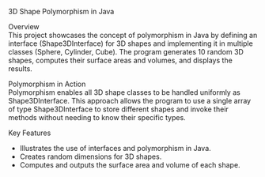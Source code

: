 3D Shape Polymorphism in Java  

Overview  
This project showcases the concept of polymorphism in Java by defining an interface (Shape3DInterface) for 3D shapes and implementing it in multiple classes (Sphere, Cylinder, Cube). The program generates 10 random 3D shapes, computes their surface areas and volumes, and displays the results.

Polymorphism in Action  
Polymorphism enables all 3D shape classes to be handled uniformly as Shape3DInterface. This approach allows the program to use a single array of type Shape3DInterface to store different shapes and invoke their methods without needing to know their specific types.

Key Features  
- Illustrates the use of interfaces and polymorphism in Java.  
- Creates random dimensions for 3D shapes.  
- Computes and outputs the surface area and volume of each shape.
